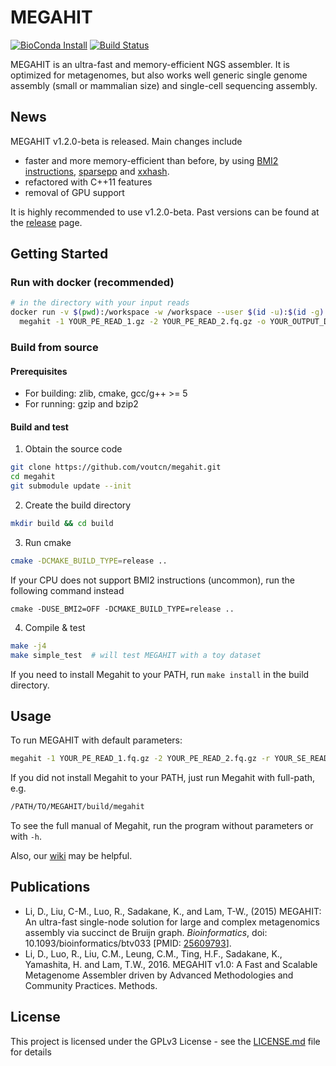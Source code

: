 # MEGAHIT
[![BioConda Install](https://img.shields.io/conda/dn/bioconda/megahit.svg?style=flag&label=BioConda%20install)](https://anaconda.org/bioconda/megahit)
[![Build Status](https://travis-ci.org/voutcn/megahit.svg?branch=master)](https://travis-ci.org/voutcn/megahit)

MEGAHIT is an ultra-fast and memory-efficient NGS assembler. It is optimized for metagenomes, but also works well generic single genome assembly (small or mammalian size) and single-cell sequencing assembly.

## News
MEGAHIT v1.2.0-beta is released. Main changes include
- faster and more memory-efficient than before, by using [BMI2 instructions](https://en.wikipedia.org/wiki/Bit_Manipulation_Instruction_Sets), [sparsepp](https://github.com/greg7mdp/sparsepp) and [xxhash](https://github.com/Cyan4973/xxHash).
- refactored with C++11 features
- removal of GPU support

It is highly recommended to use v1.2.0-beta. Past versions can be found at the [release](https://github.com/voutcn/megahit/releases) page.

## Getting Started

### Run with docker (recommended)
```bash
# in the directory with your input reads
docker run -v $(pwd):/workspace -w /workspace --user $(id -u):$(id -g) vout/megahit \
  megahit -1 YOUR_PE_READ_1.gz -2 YOUR_PE_READ_2.fq.gz -o YOUR_OUTPUT_DIR
```

### Build from source
#### Prerequisites
- For building: zlib, cmake, gcc/g++ >= 5
- For running: gzip and bzip2

#### Build and test

1. Obtain the source code
```bash
git clone https://github.com/voutcn/megahit.git
cd megahit
git submodule update --init
```

2. Create the build directory
```bash
mkdir build && cd build
```
3. Run cmake
```bash
cmake -DCMAKE_BUILD_TYPE=release ..
```
If your CPU does not support BMI2 instructions (uncommon), run the following command instead
```
cmake -DUSE_BMI2=OFF -DCMAKE_BUILD_TYPE=release ..
```
4. Compile & test
```bash
make -j4
make simple_test  # will test MEGAHIT with a toy dataset
```
If you need to install Megahit to your PATH, run `make install` in the build directory.

## Usage

To run MEGAHIT with default parameters:
```bash
megahit -1 YOUR_PE_READ_1.fq.gz -2 YOUR_PE_READ_2.fq.gz -r YOUR_SE_READ.fq.gz -o YOUR_OUTPUT_DIR
```

If you did not install Megahit to your PATH, just run Megahit with full-path, e.g.
```bash
/PATH/TO/MEGAHIT/build/megahit
```

To see the full manual of Megahit, run the program without parameters or with `-h`.

Also, our [wiki](https://github.com/voutcn/megahit/wiki) may be helpful.

## Publications
- Li, D., Liu, C-M., Luo, R., Sadakane, K., and Lam, T-W., (2015) MEGAHIT: An ultra-fast single-node solution for large and complex metagenomics assembly via succinct de Bruijn graph. *Bioinformatics*, doi: 10.1093/bioinformatics/btv033 [PMID: [25609793](http://www.ncbi.nlm.nih.gov/pubmed/25609793)].
- Li, D., Luo, R., Liu, C.M., Leung, C.M., Ting, H.F., Sadakane, K., Yamashita, H. and Lam, T.W., 2016. MEGAHIT v1.0: A Fast and Scalable Metagenome Assembler driven by Advanced Methodologies and Community Practices. Methods.

## License
This project is licensed under the GPLv3 License - see the [LICENSE.md](LICENSE.md) file for details
